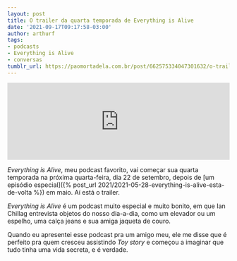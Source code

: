 ```yaml
---
layout: post
title: O trailer da quarta temporada de Everything is Alive
date: '2021-09-17T09:17:58-03:00'
author: arthurf
tags:
- podcasts
- Everything is Alive
- conversas
tumblr_url: https://paomortadela.com.br/post/662575334047301632/o-trailer-da-quarta-temporada-de-everything-is
---
```

<iframe allow="autoplay *; encrypted-media *; fullscreen *" frameborder="0" height="175" style="width:100%;max-width:660px;overflow:hidden;background:transparent;" sandbox="allow-forms allow-popups allow-same-origin allow-scripts allow-storage-access-by-user-activation allow-top-navigation-by-user-activation" src="https://embed.podcasts.apple.com/us/podcast/season-four-preview/id1388419519?i=1000535373091"></iframe>

_Everything is Alive_, meu podcast favorito, vai começar sua quarta temporada na próxima quarta-feira, dia 22 de setembro, depois de [um episódio especial]({% post_url 2021/2021-05-28-everything-is-alive-esta-de-volta %}) em maio. Aí está o trailer.

_Everything is Alive_ é um podcast muito especial e muito bonito, em que Ian Chillag entrevista objetos do nosso dia-a-dia, como um elevador ou um espelho, uma calça jeans e sua amiga jaqueta de couro.

Quando eu apresentei esse podcast pra um amigo meu, ele me disse que é perfeito pra quem cresceu assistindo _Toy story_ e começou a imaginar que tudo tinha uma vida secreta, e é verdade.

